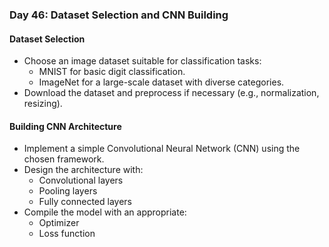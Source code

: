 ### Day 46: Dataset Selection and CNN Building

#### Dataset Selection
- Choose an image dataset suitable for classification tasks:
  - MNIST for basic digit classification.
  - ImageNet for a large-scale dataset with diverse categories.
- Download the dataset and preprocess if necessary (e.g., normalization, resizing).

#### Building CNN Architecture
- Implement a simple Convolutional Neural Network (CNN) using the chosen framework.
- Design the architecture with:
  - Convolutional layers
  - Pooling layers
  - Fully connected layers
- Compile the model with an appropriate:
  - Optimizer
  - Loss function
